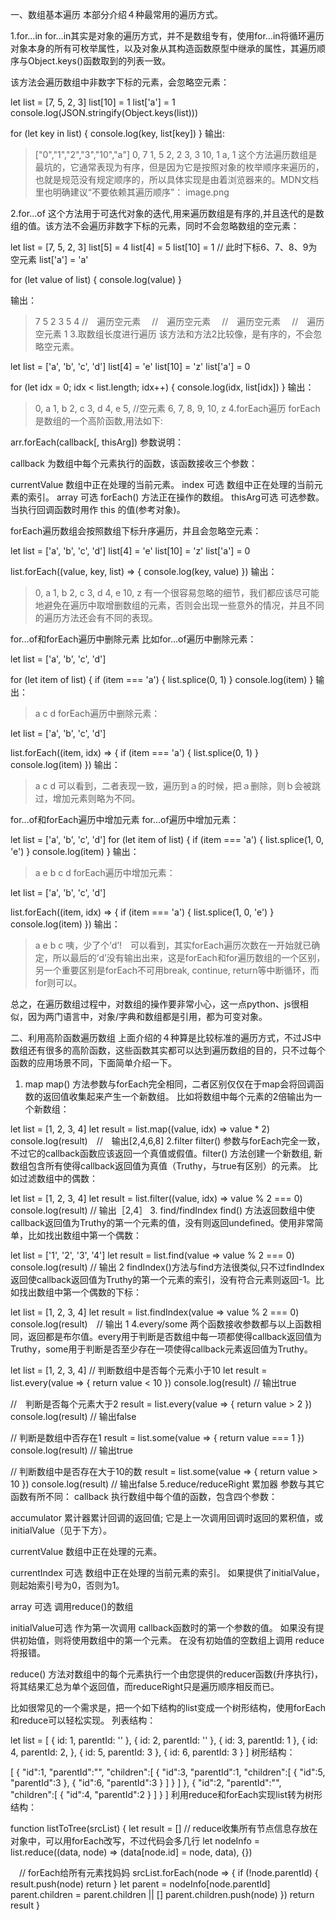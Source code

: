 一、数组基本遍历
本部分介绍４种最常用的遍历方式。

1.for…in
for…in其实是对象的遍历方式，并不是数组专有，使用for…in将循环遍历对象本身的所有可枚举属性，以及对象从其构造函数原型中继承的属性，其遍历顺序与Object.keys()函数取到的列表一致。

该方法会遍历数组中非数字下标的元素，会忽略空元素：

let list = [7, 5, 2, 3]
list[10] = 1
list['a'] = 1
console.log(JSON.stringify(Object.keys(list)))

for (let key in list) {
  console.log(key, list[key])
}
输出:

> ["0","1","2","3","10","a"]
> 0, 7
> 1, 5
> 2, 2
> 3, 3
> 10, 1
> a, 1
这个方法遍历数组是最坑的，它通常表现为有序，但是因为它是按照对象的枚举顺序来遍历的，也就是规范没有规定顺序的，所以具体实现是由着浏览器来的。MDN文档里也明确建议“不要依赖其遍历顺序”：
image.png

2.for…of
这个方法用于可迭代对象的迭代,用来遍历数组是有序的,并且迭代的是数组的值。该方法不会遍历非数字下标的元素，同时不会忽略数组的空元素：

let list = [7, 5, 2, 3]
list[5] = 4
list[4] = 5
list[10] = 1
// 此时下标6、7、8、9为空元素
list['a'] = 'a'

for (let value of list) {
  console.log(value)
}

输出：

> 7
> 5
> 2
> 3
> 5
> 4
>   //　遍历空元素
> 　//　遍历空元素
> 　//　遍历空元素
> 　//　遍历空元素
> 1
3.取数组长度进行遍历
该方法和方法2比较像，是有序的，不会忽略空元素。

let list = ['a', 'b', 'c', 'd']
list[4] = 'e'
list[10] = 'z'
list['a'] = 0

for (let idx = 0; idx < list.length; idx++) {
  console.log(idx, list[idx])
}
输出：

> 0, a
> 1, b
> 2, c
> 3, d
> 4, e
> 5, //空元素
> 6, 
> 7, 
> 8, 
> 9, 
> 10, z
4.forEach遍历
forEach是数组的一个高阶函数,用法如下:

arr.forEach(callback[, thisArg])
参数说明：

callback
为数组中每个元素执行的函数，该函数接收三个参数：

currentValue
数组中正在处理的当前元素。
index 可选
数组中正在处理的当前元素的索引。
array 可选
forEach() 方法正在操作的数组。
thisArg可选
可选参数。当执行回调函数时用作 this 的值(参考对象)。

forEach遍历数组会按照数组下标升序遍历，并且会忽略空元素：

let list = ['a', 'b', 'c', 'd']
list[4] = 'e'
list[10] = 'z'
list['a'] = 0

list.forEach((value, key, list) => {
  console.log(key, value)
})
输出：

> 0, a
> 1, b
> 2, c
> 3, d
> 4, e
> 10, z
有一个很容易忽略的细节，我们都应该尽可能地避免在遍历中取增删数组的元素，否则会出现一些意外的情况，并且不同的遍历方法还会有不同的表现。

for…of和forEach遍历中删除元素
比如for…of遍历中删除元素：

let list = ['a', 'b', 'c', 'd']

for (let item of list) {
  if (item === 'a') {
    list.splice(0, 1)
  }
  console.log(item)
}
输出：

> a
> c
> d
forEach遍历中删除元素：

let list = ['a', 'b', 'c', 'd']

list.forEach((item, idx) => {
  if (item === 'a') {
    list.splice(0, 1)
  }
  console.log(item)
})
输出：

> a
> c
> d
可以看到，二者表现一致，遍历到ａ的时候，把ａ删除，则ｂ会被跳过，增加元素则略为不同。

for…of和forEach遍历中增加元素
for…of遍历中增加元素：

let list = ['a', 'b', 'c', 'd']
for (let item of list) {
  if (item === 'a') {
    list.splice(1, 0, 'e')
  }
  console.log(item)
}
输出：

> a
> e
> b
> c
> d
forEach遍历中增加元素：

let list = ['a', 'b', 'c', 'd']

list.forEach((item, idx) => {
  if (item === 'a') {
    list.splice(1, 0, 'e')
  }
  console.log(item)
})
输出：

> a
> e
> b
> c
咦，少了个’d’!　可以看到，其实forEach遍历次数在一开始就已确定，所以最后的’d’没有输出出来，这是forEach和for遍历数组的一个区别，另一个重要区别是forEach不可用break, continue, return等中断循环，而for则可以。

总之，在遍历数组过程中，对数组的操作要非常小心，这一点python、js很相似，因为两门语言中，对象/字典和数组都是引用，都为可变对象。

二、利用高阶函数遍历数组
上面介绍的４种算是比较标准的遍历方式，不过JS中数组还有很多的高阶函数，这些函数其实都可以达到遍历数组的目的，只不过每个函数的应用场景不同，下面简单介绍一下。

1. map
map() 方法参数与forEach完全相同，二者区别仅仅在于map会将回调函数的返回值收集起来产生一个新数组。
比如将数组中每个元素的2倍输出为一个新数组：

let list = [1, 2, 3, 4]
let result = list.map((value, idx) => value * 2)
console.log(result)　//　输出[2,4,6,8]
2.filter
filter() 参数与forEach完全一致，不过它的callback函数应该返回一个真值或假值。filter() 方法创建一个新数组, 新数组包含所有使得callback返回值为真值（Truthy，与true有区别）的元素。
比如过滤数组中的偶数：

let list = [1, 2, 3, 4]
let result = list.filter((value, idx) => value % 2 === 0)
console.log(result) // 输出［2,4］
3. find/findIndex
find() 方法返回数组中使callback返回值为Truthy的第一个元素的值，没有则返回undefined。使用非常简单，比如找出数组中第一个偶数：

let list = ['1', '2', '3', '4']
let result = list.find(value => value % 2 === 0)
console.log(result) // 输出 2
findIndex()方法与find方法很类似,只不过findIndex返回使callback返回值为Truthy的第一个元素的索引，没有符合元素则返回-1。比如找出数组中第一个偶数的下标：

let list = [1, 2, 3, 4]
let result = list.findIndex(value => value % 2 === 0)
console.log(result)　// 输出 1
4.every/some
两个函数接收参数都与以上函数相同，返回都是布尔值。every用于判断是否数组中每一项都使得callback返回值为Truthy，some用于判断是否至少存在一项使得callback元素返回值为Truthy。

let list = [1, 2, 3, 4]
// 判断数组中是否每个元素小于10
let result = list.every(value => {
  return value < 10
})
console.log(result) // 输出true

//　判断是否每个元素大于2
result = list.every(value => {
  return value > 2
})
console.log(result) // 输出false

// 判断是数组中否存在1
result = list.some(value => {
  return value === 1
})
console.log(result) // 输出true

// 判断数组中是否存在大于10的数
result = list.some(value => {
  return value > 10
})
console.log(result) // 输出false
5.reduce/reduceRight 累加器
参数与其它函数有所不同：
callback
执行数组中每个值的函数，包含四个参数：

accumulator
累计器累计回调的返回值; 它是上一次调用回调时返回的累积值，或initialValue（见于下方）。

currentValue
数组中正在处理的元素。

currentIndex 可选
数组中正在处理的当前元素的索引。 如果提供了initialValue，则起始索引号为0，否则为1。

array 可选
调用reduce()的数组

initialValue可选
作为第一次调用 callback函数时的第一个参数的值。 如果没有提供初始值，则将使用数组中的第一个元素。 在没有初始值的空数组上调用 reduce 将报错。

reduce() 方法对数组中的每个元素执行一个由您提供的reducer函数(升序执行)，将其结果汇总为单个返回值，而reduceRight只是遍历顺序相反而已。

比如很常见的一个需求是，把一个如下结构的list变成一个树形结构，使用forEach和reduce可以轻松实现。
列表结构：

let list = [
  {
    id: 1,
    parentId: ''
  },
  {
  	id: 2,
  	parentId: ''
  },
  {
  	id: 3,
  	parentId: 1
  },
  {
  	id: 4,
  	parentId: 2,
  },
  {
  	id: 5,
    parentId: 3
  },
  {
  	id: 6,
    parentId: 3
  }
]
树形结构：

      
[
    {
        "id":1,
        "parentId":"",
        "children":[
            {
                "id":3,
                "parentId":1,
                "children":[
                    {
                        "id":5,
                        "parentId":3
                    },
                    {
                        "id":6,
                        "parentId":3
                    }
                ]
            }
        ]
    },
    {
        "id":2,
        "parentId":"",
        "children":[
            {
                "id":4,
                "parentId":2
            }
        ]
    }
]
利用reduce和forEach实现list转为树形结构：

function listToTree(srcList) {
  let result = []
  // reduce收集所有节点信息存放在对象中，可以用forEach改写，不过代码会多几行
  let nodeInfo = list.reduce((data, node) => (data[node.id] = node, data), {})

　// forEach给所有元素找妈妈
  srcList.forEach(node => {
    if (!node.parentId) {
      result.push(node)
      return
    }
    let parent = nodeInfo[node.parentId]
    parent.children = parent.children || []
    parent.children.push(node)
  })
  return result
}